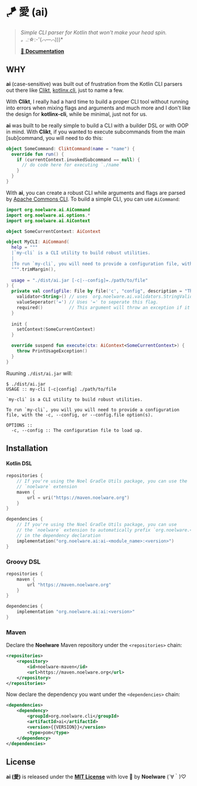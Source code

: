 # 🪁 愛 (ai)
> *Simple CLI parser for Kotlin that won't make your head spin. 。.:☆*:･'(*⌒―⌒*)))*
>
> [:scroll: **Documentation**](https://ai.noelware.org)

## WHY
**ai** (case-sensitive) was built out of frustration from the Kotlin CLI parsers out there like [Clikt](https://github.com/ajalt), [kotlinx.cli](https://github.com/Kotlin/kotlinx.cli), just to name a few.

With **Clikt**, I really had a hard time to build a proper CLI tool without running into errors when mixing flags and arguments and much more and I don't like the design for **kotlinx-cli**, while be minimal, just not for us.

**ai** was built to be really simple to build a CLI with a builder DSL or with OOP in mind. With **Clikt**, if you wanted to execute subcommands
from the main [sub]command, you will need to do this:

```kotlin
object SomeCommand: CliktCommand(name = "name") {
  override fun run() {
    if (currentContext.invokedSubcommand == null) {
      // do code here for executing `./name`
    }
  }
}
```

With **ai**, you can create a robust CLI while arguments and flags are parsed by [Apache Commons CLI](https://github.com/apache/commons-cli). To build a simple CLI, you can use `AiCommand`:

```kotlin
import org.noelware.ai.AiCommand
import org.noelware.ai.options.*
import org.noelware.ai.AiContext

object SomeCurrentContext: AiContext

object MyCLI: AiCommand(
  help = """
  |`my-cli` is a CLI utility to build robust utilities.
  |
  |To run `my-cli`, you will need to provide a configuration file, with the [-c], [--config], or [--config.file] option(s).
  """.trimMargin(),
  
  usage = "./dist/ai.jar [-c|--config]=./path/to/file"
) {
  private val configFile: File by file('c', "config", description = "The configuration file to load up.") {
    validator<String>() // uses `org.noelware.ai.validators.StringValidator`
    valueSeperator('=') // Uses '=' to seperate this flag.
    required()          // This argument will throw an exception if it was not provided.
  }
  
  init {
    setContext(SomeCurrentContext)
  }

  override suspend fun execute(ctx: AiContext<SomeCurrentContext>) {
    throw PrintUsageException()
  }
}
```

Ruuning `./dist/ai.jar` will:

```shell
$ ./dist/ai.jar
USAGE :: my-cli [-c|config] ./path/to/file

`my-cli` is a CLI utility to build robust utilities.

To run `my-cli`, you will you will need to provide a configuration file, with the -c, --config, or --config.file option(s).

OPTIONS ::
  -c, --config :: The configuration file to load up.
```

## Installation
#### Kotlin DSL
```kotlin
repositories {
    // If you're using the Noel Gradle Utils package, you can use the
    // `noelware` extension
    maven {
        url = uri("https://maven.noelware.org")
    }
}

dependencies {
    // If you're using the Noel Gradle Utils package, you can use
    // the `noelware` extension to automatically prefix `org.noelware.<module>`
    // in the dependency declaration
    implementation("org.noelware.ai:ai-<module_name>:<version>")
}
```

### Groovy DSL
```groovy
repositories {
    maven {
        url "https://maven.noelware.org"
    }
}

dependencies {
    implementation "org.noelware.ai:ai:<version>"
}
```

### Maven
Declare the **Noelware** Maven repository under the `<repositories>` chain:

```xml
<repositories>
    <repository>
        <id>noelware-maven</id>
        <url>https://maven.noelware.org</url>
    </repository>
</repositories>
```

Now declare the dependency you want under the `<dependencies>` chain:

```xml
<dependencies>
    <dependency>
        <groupId>org.noelware.cli</groupId>
        <artifactId>ai</artifactId>
        <version>{{VERSION}}</version>
        <type>pom</type>
    </dependency>
</dependencies>
```

## License
**ai (愛)** is released under the [**MIT License**](./LICENSE) with love 💜 by **Noelware** (´∀｀)♡
